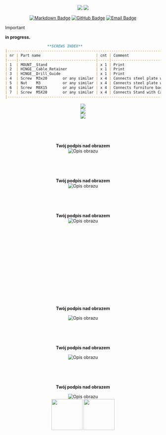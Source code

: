 <!-- Begin README -->


<div align="center">
    <img src="05_Inkscape\Title.png"/>
    <img src="Flyer.png"/>
</div>

<p align="center">
    <a href="https://daringfireball.net/projects/markdown/"><img src="https://img.shields.io/badge/Markdown-1.0.1-000000?style=for-the-badge&logo=markdown" alt="Markdown Badge" /></a>
    <a href="https://github.com/bajraan"><img src="https://img.shields.io/badge/github-follow_me-181717?style=for-the-badge&logo=github&color=181717" alt="GitHub Badge" /></a>
    <a href="mailto:bajran1616@gmail.com"><img src="https://img.shields.io/badge/gmail-contact_me-EA4335?style=for-the-badge&logo=gmail" alt="Email Badge" /></a>
    <br>
</p>




> [!IMPORTANT]
> **in progress.**

```markdown
                   **SCREWS INDEX**
|------------------------------------------------------------------------------------|
| nr | Part name                         | cnt | Comment                             |
|----|-----------------------------------|-----|-------------------------------------|
| 1  | MOUNT__Stand                      | x 1 | Print                               |
| 2  | HINGE__Cable_Retainer             | x 1 | Print                               |
| 3  | HINGE__Drill_Guide                | x 1 | Print                               |
| 4  | Screw  M3x20       or any similar | x 4 | Connects steel plate with stand     |
| 5  | Nut    M3          or any similar | x 4 | Connects steel plate with stand     |
| 6  | Screw  M8X15       or any similar | x 4 | Connects furniture back with Stand  |
| 7  | Screw  M5X20       or any similar | x 4 | Connects Stand with Cable_Retainer  |
|------------------------------------------------------------------------------------|
```


<div align="center">
     <img src="01_Screens\Screen_1.png" />
</div>

<div align="center">
     <img src="01_Screens\Screen_3.png" />
</div>

<div align="center">
     <img src="01_Screens\Screen_2.png" />
</div>


</br></br></br>
<div align="center">
    <figure>
        <figcaption style="text-align: center; font-weight: bold;">Twój podpis nad obrazem</figcaption>
        <img src="01_Screens/Screen_1.png" alt="Opis obrazu">
    </figure>
</div>

</br></br></br>
<div align="center">
    <figure>
        <figcaption style="text-align: center; font-weight: bold;">Twój podpis nad obrazem</figcaption>
        <img src="01_Screens/Screen_2.png" alt="Opis obrazu">
    </figure>
</div>

</br></br></br>
<div align="center">
    <figure>
        <figcaption style="text-align: center; font-weight: bold;">Twój podpis nad obrazem</figcaption>
        <img src="01_Screens/Screen_3.png" alt="Opis obrazu">
    </figure>
</div>

</br></br></br></br></br></br></br>
</br></br></br></br></br></br></br>

<div align="center">
    <p style="text-align: center; font-weight: bold;">Twój podpis nad obrazem</p>
    <img src="01_Screens/Screen_3.png" alt="Opis obrazu">
</div>

</br></br></br>
<div align="center">
    <p style="text-align: center; font-weight: bold;">Twój podpis nad obrazem</p>
    <img src="01_Screens/Screen_3.png" alt="Opis obrazu">
</div>

</br></br></br>
<div align="center">
    <p style="text-align: center; font-weight: bold;">Twój podpis nad obrazem</p>
    <img src="01_Screens/Screen_3.png" alt="Opis obrazu">
</div>

<!-- VARIANTS SECTION -->
<!-- VARIANTS SECTION -->
<!-- VARIANTS SECTION -->

<!-- GALLERY SECTION -->
<!-- GALLERY SECTION -->
<!-- GALLERY SECTION -->

<div align="center">
    <img src="02_Docs\resources_readme\OrcaSlicer.svg" width="100" height="100"/>
    <img src="02_Docs\resources_readme\FreeCAD.svg" width="100" height="100"/>
</div>

<!-- End README -->
<!-- github background #0d1117 -->